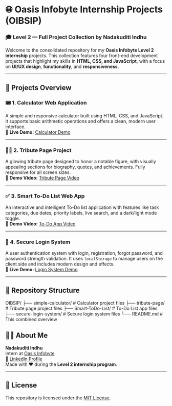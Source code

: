 # 🌐 Oasis Infobyte Internship Projects (OIBSIP)  
### 🎓 Level 2 — Full Project Collection by Nadakuditi Indhu

Welcome to the consolidated repository for my **Oasis Infobyte Level 2 internship** projects. This collection features four front-end development projects that highlight my skills in **HTML, CSS, and JavaScript**, with a focus on **UI/UX design**, **functionality**, and **responsiveness**.

---

## 🚀 Projects Overview

### 📟 1. Calculator Web Application  
A simple and responsive calculator built using HTML, CSS, and JavaScript. It supports basic arithmetic operations and offers a clean, modern user interface.  
🔗 **Live Demo:** [Calculator Demo](https://drive.google.com/file/d/15MeXoeLXe3GXz2b6iaCHh7wW8GnpAmIr/view?usp=drivesdk)

---

### 👩‍🚀 2. Tribute Page Project  
A glowing tribute page designed to honor a notable figure, with visually appealing sections for biography, quotes, and achievements. Fully responsive for all screen sizes.  
🎥 **Demo Video:** [Tribute Page Video](https://drive.google.com/file/d/17XV1Y-K4GPoxk5LffXNgZFjVFWj0_dGs/view?usp=drivesdk)

---

### ✅ 3. Smart To-Do List Web App  
An interactive and intelligent To-Do list application with features like task categories, due dates, priority labels, live search, and a dark/light mode toggle.  
🎥 **Demo Video:** [To-Do App Video](https://drive.google.com/file/d/170n4uZSWziTqGJ7vSFVtPgMXezaPCzAa/view?usp=drivesdk)

---

### 🔐 4. Secure Login System  
A user authentication system with login, registration, forgot password, and password strength validation. It uses `localStorage` to manage users on the client side and includes modern design and effects.  
🔗 **Live Demo:** [Login System Demo](https://drive.google.com/file/d/18Wg-h6_opIioJlvaQSAQ7_WbkGrXkisU/view?usp=drivesdk)

---

## 📁 Repository Structure

OIBSIP/
├── simple-calculator/ # Calculator project files
├── tribute-page/ # Tribute page project files
├── Smart-ToDo-List/ # To-Do List app files
├── secure-login-system/ # Secure login system files
└── README.md # This combined overview

## 👩‍💻 About Me

**Nadakuditi Indhu**  
Intern at [Oasis Infobyte](https://oasisinfobyte.com)  
🔗 [LinkedIn Profile](https://www.linkedin.com/in/nadakuditi-indhu-6ab82029a/)  
Made with ❤️ during the **Level 2 internship program**.

---

## 📄 License

This repository is licensed under the [MIT License](LICENSE).

